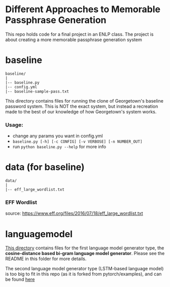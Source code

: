 # Different Approaches to Memorable Passphrase Generation
This repo holds code for a final project in an ENLP class. The project is about creating a more memorable passphrase generation system

# baseline
	baseline/
	|
	|-- baseline.py
	|-- config.yml
	|-- baseline-sample-pass.txt

	
This directory contains files for running the clone of Georgetown's baseline password system. This is NOT the
exact system, but instead a recreation made to the best of our knowledge of how Georgetown's system works. 

### Usage:
* change any params you want in config.yml
* `baseline.py [-h] [-c CONFIG] [-v VERBOSE] [-n NUMBER_OUT]`
* run `python baseline.py --help` for more info

# data (for baseline)
	data/
	|
	|-- eff_large_wordlist.txt

### EFF Wordlist
source: https://www.eff.org/files/2016/07/18/eff_large_wordlist.txt

# languagemodel

[This directory](https://github.com/ryanamannion/gtown-passwords/tree/main/languagemodel) contains files for the first language model generator type, the **cosine-distance based bi-gram language model generator**. Please see the README in this folder for more details.

The second language model generator type (LSTM-based language model) is too big to fit in this repo (as it is forked from pytorch/examples), and can be found [here](https://github.com/nitinvwaran/examples/tree/master/word_language_model)
